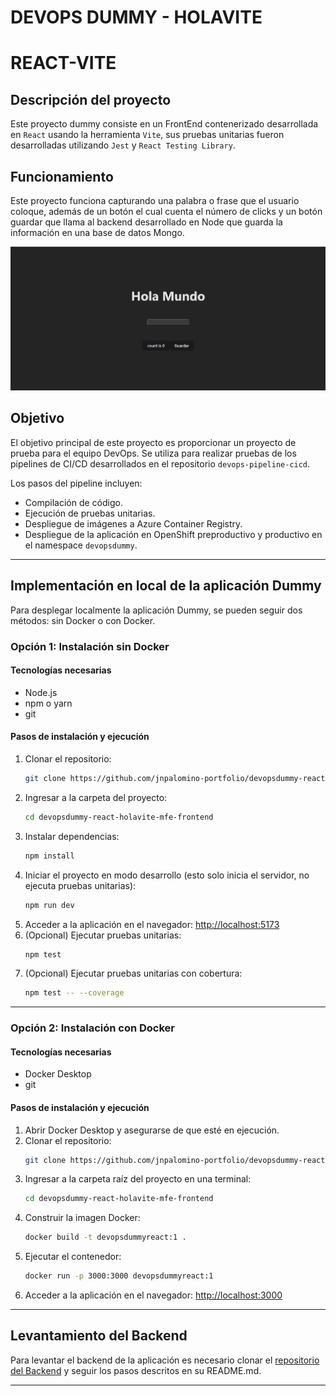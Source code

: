 # **DEVOPS DUMMY - HOLAVITE**
# **REACT-VITE**

## Descripción del proyecto
Este proyecto dummy consiste en un FrontEnd contenerizado desarrollada en `React` usando la herramienta `Vite`, sus pruebas unitarias fueron desarrolladas utilizando `Jest` y `React Testing Library`.

## Funcionamiento
Este proyecto funciona capturando una palabra o frase que el usuario coloque, además de un botón el cual cuenta el número de clicks y un botón guardar que llama al backend desarrollado en Node que guarda la información en una base de datos Mongo.

![Imagen del proyecto](image.png)

## Objetivo
El objetivo principal de este proyecto es proporcionar un proyecto de prueba para el equipo DevOps. Se utiliza para realizar pruebas de los pipelines de CI/CD desarrollados en el repositorio `devops-pipeline-cicd`. 

Los pasos del pipeline incluyen:

- Compilación de código.
- Ejecución de pruebas unitarias.
- Despliegue de imágenes a Azure Container Registry.
- Despliegue de la aplicación en OpenShift preproductivo y productivo en el namespace `devopsdummy`.

---

## **Implementación en local de la aplicación Dummy**
Para desplegar localmente la aplicación Dummy, se pueden seguir dos métodos: sin Docker o con Docker.

### **Opción 1: Instalación sin Docker**
#### **Tecnologías necesarias**
- Node.js
- npm o yarn
- git

#### **Pasos de instalación y ejecución**
1. Clonar el repositorio:
   ```sh
   git clone https://github.com/jnpalomino-portfolio/devopsdummy-react-holavite-mfe-frontend.git
   ```
2. Ingresar a la carpeta del proyecto:
   ```sh
   cd devopsdummy-react-holavite-mfe-frontend
   ```
3. Instalar dependencias:
   ```sh
   npm install
   ```
4. Iniciar el proyecto en modo desarrollo (esto solo inicia el servidor, no ejecuta pruebas unitarias):
   ```sh
   npm run dev
   ```
5. Acceder a la aplicación en el navegador: [http://localhost:5173](http://localhost:5173)
6. (Opcional) Ejecutar pruebas unitarias:
   ```sh
   npm test
   ```
7. (Opcional) Ejecutar pruebas unitarias con cobertura:
   ```sh
   npm test -- --coverage
   ```

---

### **Opción 2: Instalación con Docker**
#### **Tecnologías necesarias**
- Docker Desktop
- git

#### **Pasos de instalación y ejecución**
1. Abrir Docker Desktop y asegurarse de que esté en ejecución.
2. Clonar el repositorio:
   ```sh
   git clone https://github.com/jnpalomino-portfolio/devopsdummy-react-holavite-mfe-frontend.git
   ```
3. Ingresar a la carpeta raíz del proyecto en una terminal:
   ```sh
   cd devopsdummy-react-holavite-mfe-frontend
   ```
4. Construir la imagen Docker:
   ```sh
   docker build -t devopsdummyreact:1 .
   ```
5. Ejecutar el contenedor:
   ```sh
   docker run -p 3000:3000 devopsdummyreact:1
   ```
6. Acceder a la aplicación en el navegador: [http://localhost:3000](http://localhost:3000)

---

## **Levantamiento del Backend**
Para levantar el backend de la aplicación es necesario clonar el [repositorio del Backend](https://AlcaldiaMedellin@dev.azure.com/AlcaldiaMedellin/DevOps%20Dummy/_git/devopsdummy-node-contador-ms-backend) y seguir los pasos descritos en su README.md.

---
